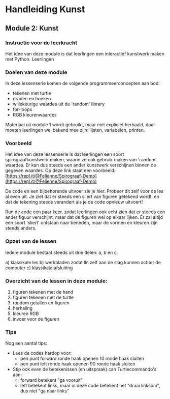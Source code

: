 # Handleiding Kunst

## Module 2: Kunst

### Instructie voor de leerkracht

Het idee van deze module is dat leerlingen een interactief kunstwerk maken met Python. Leerlingen

### Doelen van deze module

In deze lessenserie komen de volgende programmeerconcepten aan bod:

* tekenen met turtle
* graden en hoeken
* willekeurige waardes uit de 'random' library
* for-loops
* RGB kleurenwaardes

Materiaal uit module 1 wordt gebruikt, maar niet expliciet herhaald, daar moeten leerlingen wel bekend mee zijn: lijsten, variabelen, printen.

### Voorbeeld

Het idee van deze lessenserie is dat leerlingen een soort spirograafkunstwerk maken, waarin ze ook gebruik maken van 'random' waardes. Er kan dus steeds een ander kunstwerk verschijnen binnen de gegeven waardes. Op deze link staat een voorbeeld: [https://repl.it/@Felienne/Spirograaf-Demo](https://repl.it/@Felienne/Spirograaf-Demo)

De code en een bijbehorende uitvoer zie je hier. Probeer dit zelf voor de les al even uit. Je ziet dat er steeds een sliert van figuren getekend wordt, en dat de tekening steeds verandert als je de code opnieuw uitvoert!

Run de code een paar keer, zodat leerlingen ook echt zien dat er steeds een ander figuur verschijnt, maar dat de figuren wel op elkaar lijken. Er zal altijd een soort 'sliert' ontstaan naar beneden, maar de vormen en kleuren zijn steeds anders.

### Opzet van de lessen

Iedere module bestaat steeds uit drie delen: a, b en c.

a\) klassikale les b\) werkbladen zodat lln zelf aan de slag kunnen achter de computer c\) klassikale afsluiting

### Overzicht van de lessen in deze module:

1. figuren tekenen met de hand
2. figuren tekenen met de turtle
3. random getallen en figuren
4. herhaling
5. kleuren RGB
6. invoer voor de figuren

### Tips

Nog een aantal tips:

* Lees de codes hardop voor:
  * pen punt forward ronde haak openen 10 ronde haak sluiten
  * pen punt left ronde haak openen 90 ronde haak sluiten
* Stip ook even de betekenissen \(en uitspraak\) can Turtlecommando's aan:
  * forward betekent "ga vooruit"
  * left betekent links, maar in deze code betekent het "draai linksom", dus niet "ga naar links"


